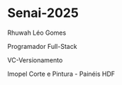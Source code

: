 # Senai-2025

Rhuwah Léo Gomes

Programador Full-Stack

VC-Versionamento

Imopel Corte e Pintura - Painéis HDF
